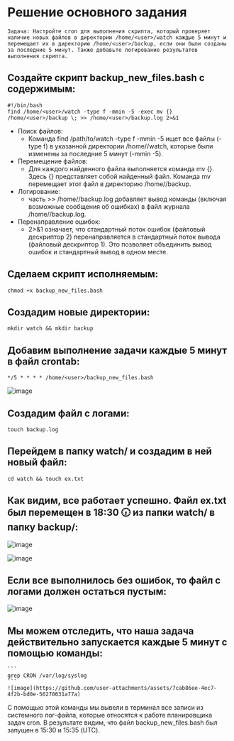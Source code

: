 # Решение основного задания
```
Задача: Настройте cron для выполнения скрипта, который проверяет наличие новых файлов в директории /home/<user>/watch каждые 5 минут и перемещает их в директорию /home/<user>/backup, если они были созданы за последние 5 минут. Также добавьте логирование результатов выполнения скрипта.
```

## Создайте скрипт backup_new_files.bash с содержимым:
   ```
   #!/bin/bash
   find /home/<user>/watch -type f -mmin -5 -exec mv {} /home/<user>/backup \; >> /home/<user>/backup.log 2>&1
   ```
   - Поиск файлов:
     - Команда find /path/to/watch -type f -mmin -5 ищет все файлы (-type f) в указанной директории /home/<user>/watch, которые были изменены за последние 5 минут (-mmin -5).
   - Перемещение файлов:
     - Для каждого найденного файла выполняется команда mv {}. Здесь {} представляет собой найденный файл. Команда mv перемещает этот файл в директорию /home/<user>/backup.
   - Логирование:
     - часть >> /home/<user>/backup.log добавляет вывод команды (включая возможные сообщения об ошибках) в файл журнала /home/<user>/backup.log. 
   - Перенаправление ошибок:
     - 2>&1 означает, что стандартный поток ошибок (файловый дескриптор 2) перенаправляется в стандартный поток вывода (файловый дескриптор 1). Это позволяет объединить вывод ошибок и стандартный вывод в одном месте.
       
## Сделаем скрипт исполняемым:
   ```
   chmod +x backup_new_files.bash
   ```
## Создадим новые директории:
   ```
   mkdir watch && mkdir backup
   ```
## Добавим выполнение задачи каждые 5 минут в файл crontab:
   ```
   */5 * * * * /home/<user>/backup_new_files.bash
   ```
   ![image](https://github.com/user-attachments/assets/50cbb908-0fd9-471a-bc66-1be9f338722b)
## Создадим файл с логами:
   ```
   touch backup.log
   ```
## Перейдем в папку watch/ и создадим в ней новый файл:
   ```
   cd watch && touch ex.txt
   ```
## Как видим, все работает успешно. Файл ex.txt был перемещен в 18:30 🕡 из папки watch/ в папку backup/:
   
   ![image](https://github.com/user-attachments/assets/9f32aa81-fabe-4366-ace1-f9c649d61dfe)
   
   ![image](https://github.com/user-attachments/assets/1c0205ab-727f-447a-ba17-a9b950c797d6)


## Если все выполнилось без ошибок, то файл с логами должен остаться пустым:
   
   ![image](https://github.com/user-attachments/assets/4d3cb7aa-d797-4a59-97a7-deb2ca073923)

## Мы можем отследить, что наша задача действительно запускается каждые 5 минут с помощью команды:
    ```
    grep CRON /var/log/syslog
    ```
    ![image](https://github.com/user-attachments/assets/7cab86ee-4ec7-4f2b-bd0e-56270631a77a)
   С помощью этой команды мы вывели в терминал все записи из системного лог-файла, которые относятся к работе планировщика задач cron.
   В результате видим, что файл backup_new_files.bash был запущен в 15:30 и 15:35 (UTC).
   
